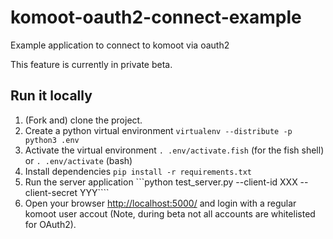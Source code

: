 # komoot-oauth2-connect-example
Example application to connect to komoot via oauth2

This feature is currently in private beta.

## Run it locally

 1. (Fork and) clone the project.
 1. Create a python virtual environment ```virtualenv --distribute -p python3 .env```
 1. Activate the virtual environment ```. .env/activate.fish``` (for the fish shell) or ```. .env/activate``` (bash)
 1. Install dependencies ```pip install -r requirements.txt```
 1. Run the server application ```python test_server.py --client-id XXX --client-secret YYY````
 1. Open your browser [http://localhost:5000/](localhost:5000/) and login with a regular komoot user accout (Note, during beta not all accounts are whitelisted for OAuth2).
